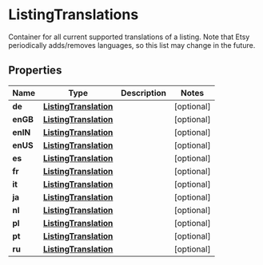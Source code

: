 

# ListingTranslations

Container for all current supported translations of a listing. Note that Etsy periodically adds/removes languages, so this list may change in the future.

## Properties

| Name | Type | Description | Notes |
|------------ | ------------- | ------------- | -------------|
|**de** | [**ListingTranslation**](ListingTranslation.md) |  |  [optional] |
|**enGB** | [**ListingTranslation**](ListingTranslation.md) |  |  [optional] |
|**enIN** | [**ListingTranslation**](ListingTranslation.md) |  |  [optional] |
|**enUS** | [**ListingTranslation**](ListingTranslation.md) |  |  [optional] |
|**es** | [**ListingTranslation**](ListingTranslation.md) |  |  [optional] |
|**fr** | [**ListingTranslation**](ListingTranslation.md) |  |  [optional] |
|**it** | [**ListingTranslation**](ListingTranslation.md) |  |  [optional] |
|**ja** | [**ListingTranslation**](ListingTranslation.md) |  |  [optional] |
|**nl** | [**ListingTranslation**](ListingTranslation.md) |  |  [optional] |
|**pl** | [**ListingTranslation**](ListingTranslation.md) |  |  [optional] |
|**pt** | [**ListingTranslation**](ListingTranslation.md) |  |  [optional] |
|**ru** | [**ListingTranslation**](ListingTranslation.md) |  |  [optional] |



